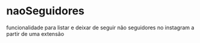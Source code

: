 # naoSeguidores
funcionalidade para listar e deixar de seguir não seguidores no instagram a partir de uma extensão
